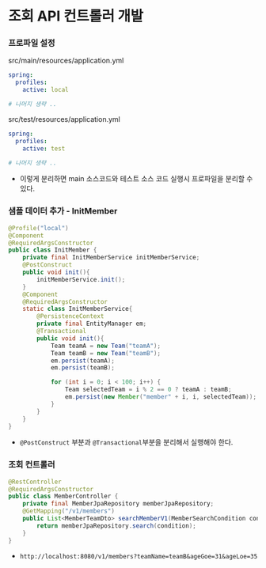 # 조회 API 컨트롤러 개발

### 프로파일 설정

src/main/resources/application.yml
```yaml
spring:
  profiles:
    active: local

# 나머지 생략 ..
```

src/test/resources/application.yml
```yaml
spring:
  profiles:
    active: test

# 나머지 생략 ..
```

- 이렇게 분리하면 main 소스코드와 테스트 소스 코드 실행시 프로파일을 분리할 수 있다.

### 샘플 데이터 추가 - InitMember

```java
@Profile("local")
@Component
@RequiredArgsConstructor
public class InitMember {
    private final InitMemberService initMemberService;
    @PostConstruct
    public void init(){
        initMemberService.init();
    }
    @Component
    @RequiredArgsConstructor
    static class InitMemberService{
        @PersistenceContext
        private final EntityManager em;
        @Transactional
        public void init(){
            Team teamA = new Team("teamA");
            Team teamB = new Team("teamB");
            em.persist(teamA);
            em.persist(teamB);

            for (int i = 0; i < 100; i++) {
                Team selectedTeam = i % 2 == 0 ? teamA : teamB;
                em.persist(new Member("member" + i, i, selectedTeam));
            }
        }
    }
}
```
- `@PostConstruct` 부분과 `@Transactional`부분을 분리해서 실행해야 한다.  

### 조회 컨트롤러

```java
@RestController
@RequiredArgsConstructor
public class MemberController {
    private final MemberJpaRepository memberJpaRepository;
    @GetMapping("/v1/members")
    public List<MemberTeamDto> searchMemberV1(MemberSearchCondition condition){
        return memberJpaRepository.search(condition);
    }
}
```
- `http://localhost:8080/v1/members?teamName=teamB&ageGoe=31&ageLoe=35`